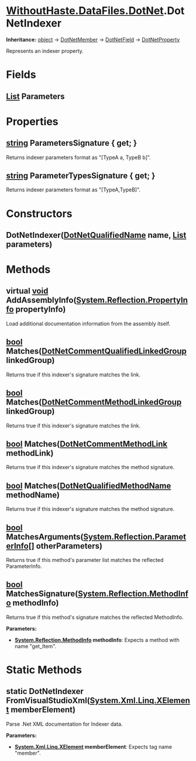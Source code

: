 # [WithoutHaste.DataFiles.DotNet](TableOfContents.WithoutHaste.DataFiles.DotNet.md).DotNetIndexer

**Inheritance:** [object](https://docs.microsoft.com/en-us/dotnet/api/system.object) → [DotNetMember](WithoutHaste.DataFiles.DotNet.DotNetMember.md) → [DotNetField](WithoutHaste.DataFiles.DotNet.DotNetField.md) → [DotNetProperty](WithoutHaste.DataFiles.DotNet.DotNetProperty.md)  

Represents an indexer property.  

# Fields

## [List](https://docs.microsoft.com/en-us/dotnet/api/system.collections.generic.list-1) Parameters

# Properties

## [string](https://docs.microsoft.com/en-us/dotnet/api/system.string) ParametersSignature { get; }

Returns indexer parameters format as "[TypeA a, TypeB b]".  

## [string](https://docs.microsoft.com/en-us/dotnet/api/system.string) ParameterTypesSignature { get; }

Returns indexer parameters format as "[TypeA,TypeB]".  

# Constructors

## DotNetIndexer([DotNetQualifiedName](WithoutHaste.DataFiles.DotNet.DotNetQualifiedName.md) name, [List](https://docs.microsoft.com/en-us/dotnet/api/system.collections.generic.list-1) parameters)

# Methods

## virtual [void](https://docs.microsoft.com/en-us/dotnet/api/system.void) AddAssemblyInfo([System.Reflection.PropertyInfo](https://docs.microsoft.com/en-us/dotnet/api/system.reflection.propertyinfo) propertyInfo)

Load additional documentation information from the assembly itself.  

## [bool](https://docs.microsoft.com/en-us/dotnet/api/system.boolean) Matches([DotNetCommentQualifiedLinkedGroup](WithoutHaste.DataFiles.DotNet.DotNetCommentQualifiedLinkedGroup.md) linkedGroup)

Returns true if this indexer's signature matches the link.  

## [bool](https://docs.microsoft.com/en-us/dotnet/api/system.boolean) Matches([DotNetCommentMethodLinkedGroup](WithoutHaste.DataFiles.DotNet.DotNetCommentMethodLinkedGroup.md) linkedGroup)

Returns true if this indexer's signature matches the link.  

## [bool](https://docs.microsoft.com/en-us/dotnet/api/system.boolean) Matches([DotNetCommentMethodLink](WithoutHaste.DataFiles.DotNet.DotNetCommentMethodLink.md) methodLink)

Returns true if this indexer's signature matches the method signature.  

## [bool](https://docs.microsoft.com/en-us/dotnet/api/system.boolean) Matches([DotNetQualifiedMethodName](WithoutHaste.DataFiles.DotNet.DotNetQualifiedMethodName.md) methodName)

Returns true if this indexer's signature matches the method signature.  

## [bool](https://docs.microsoft.com/en-us/dotnet/api/system.boolean) MatchesArguments([System.Reflection.ParameterInfo[]](https://docs.microsoft.com/en-us/dotnet/api/system.array) otherParameters)

Returns true if this method's parameter list matches the reflected ParameterInfo.  

## [bool](https://docs.microsoft.com/en-us/dotnet/api/system.boolean) MatchesSignature([System.Reflection.MethodInfo](https://docs.microsoft.com/en-us/dotnet/api/system.reflection.methodinfo) methodInfo)

Returns true if this method's signature matches the reflected MethodInfo.  

**Parameters:**  
* **[System.Reflection.MethodInfo](https://docs.microsoft.com/en-us/dotnet/api/system.reflection.methodinfo) methodInfo**: Expects a method with name "get_Item".  

# Static Methods

## static DotNetIndexer FromVisualStudioXml([System.Xml.Linq.XElement](https://docs.microsoft.com/en-us/dotnet/api/system.xml.linq.xelement) memberElement)

Parse .Net XML documentation for Indexer data.  

**Parameters:**  
* **[System.Xml.Linq.XElement](https://docs.microsoft.com/en-us/dotnet/api/system.xml.linq.xelement) memberElement**: Expects tag name "member".  

